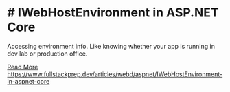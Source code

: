 # # IWebHostEnvironment in ASP.NET Core

Accessing environment info. Like knowing whether your app is running in dev lab or production office.

[Read More](https://www.fullstackprep.dev/articles/webd/aspnet/IWebHostEnvironment-in-aspnet-core) https://www.fullstackprep.dev/articles/webd/aspnet/IWebHostEnvironment-in-aspnet-core